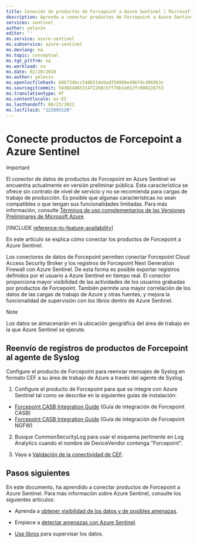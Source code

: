 ```yaml
---
title: Conexión de productos de Forcepoint a Azure Sentinel | Microsoft Docs
description: Aprenda a conectar productos de Forcepoint a Azure Sentinel.
services: sentinel
author: yelevin
editor: ''
ms.service: azure-sentinel
ms.subservice: azure-sentinel
ms.devlang: na
ms.topic: conceptual
ms.tgt_pltfrm: na
ms.workload: na
ms.date: 02/20/2020
ms.author: yelevin
ms.openlocfilehash: b0b734bcc540651debad35606be496fdc4069b3c
ms.sourcegitcommit: 58d82486531472268c5ff70b1e012fc008226753
ms.translationtype: HT
ms.contentlocale: es-ES
ms.lasthandoff: 08/23/2021
ms.locfileid: "122695120"
---
```

# <a name="connect-your-forcepoint-products-to-azure-sentinel"></a>Conecte productos de Forcepoint a Azure Sentinel

> [!IMPORTANT]
> El conector de datos de productos de Forcepoint en Azure Sentinel se encuentra actualmente en versión preliminar pública. Esta característica se ofrece sin contrato de nivel de servicio y no se recomienda para cargas de trabajo de producción. Es posible que algunas características no sean compatibles o que tengan sus funcionalidades limitadas. Para más información, consulte [Términos de uso complementarios de las Versiones Preliminares de Microsoft Azure](https://azure.microsoft.com/support/legal/preview-supplemental-terms/).

[!INCLUDE [reference-to-feature-availability](includes/reference-to-feature-availability.md)]

En este artículo se explica cómo conectar los productos de Forcepoint a Azure Sentinel. 

Los conectores de datos de Forcepoint permiten conectar Forcepoint Cloud Access Security Broker y los registros de Forcepoint Next Generation Firewall con Azure Sentinel. De esta forma es posible exportar registros definidos por el usuario a Azure Sentinel en tiempo real. El conector proporciona mayor visibilidad de las actividades de los usuarios grabadas por productos de Forcepoint. También permite una mayor correlación de los datos de las cargas de trabajo de Azure y otras fuentes, y mejora la funcionalidad de supervisión con los libros dentro de Azure Sentinel.

> [!NOTE]
> Los datos se almacenarán en la ubicación geográfica del área de trabajo en la que Azure Sentinel se ejecute.



## <a name="forward-forcepoint-product-logs-to-the-syslog-agent"></a>Reenvío de registros de productos de Forcepoint al agente de Syslog 

Configure el producto de Forcepoint para reenviar mensajes de Syslog en formato CEF a su área de trabajo de Azure a través del agente de Syslog.

1. Configure el producto de Forcepoint para que se integre con Azure Sentinel tal como se describe en la siguientes guías de instalación:
 - [Forcepoint CASB Integration Guide](https://frcpnt.com/casb-sentinel) (Guía de integración de Forcepoint CASB)
 - [Forcepoint CASB Integration Guide](https://frcpnt.com/ngfw-sentinel) (Guía de integración de Forcepoint NGFW)

2. Busque CommonSecurityLog para usar el esquema pertinente en Log Analytics cuando el nombre de DeviceVendor contenga "Forcepoint". 

3. Vaya a [Validación de la conectividad de CEF](troubleshooting-cef-syslog.md#validate-cef-connectivity).



## <a name="next-steps"></a>Pasos siguientes

En este documento, ha aprendido a conectar productos de Forcepoint a Azure Sentinel. Para más información sobre Azure Sentinel, consulte los siguientes artículos:

- Aprenda a [obtener visibilidad de los datos y de posibles amenazas](get-visibility.md).

- Empiece a [detectar amenazas con Azure Sentinel](detect-threats-built-in.md).

- [Use libros](monitor-your-data.md) para supervisar los datos.